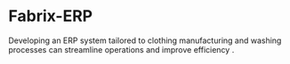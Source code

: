 # Fabrix-ERP
Developing an ERP system tailored to clothing manufacturing and washing processes can streamline operations and improve efficiency
.
